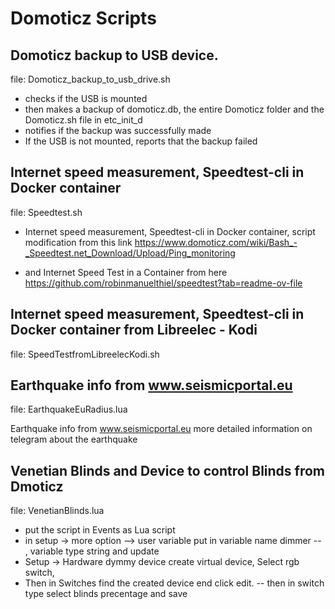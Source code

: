 # Domoticz Scripts



## Domoticz backup to USB device. 

file: Domoticz_backup_to_usb_drive.sh

* checks if the USB is mounted
* then makes a backup of domoticz.db, the entire Domoticz folder and the Domoticz.sh file in etc_init_d
* notifies if the backup was successfully made
* If the USB is not mounted, reports that the backup failed


## Internet speed measurement, Speedtest-cli in Docker container

file: Speedtest.sh

* Internet speed measurement, Speedtest-cli in Docker container, script modification from this link
https://www.domoticz.com/wiki/Bash_-_Speedtest.net_Download/Upload/Ping_monitoring

* and Internet Speed Test in a Container from here
https://github.com/robinmanuelthiel/speedtest?tab=readme-ov-file

## Internet speed measurement, Speedtest-cli in Docker container from Libreelec - Kodi
file: SpeedTestfromLibreelecKodi.sh

## Earthquake info from www.seismicportal.eu

file: EarthquakeEuRadius.lua

Earthquake info from www.seismicportal.eu
more detailed information on telegram about the earthquake

## Venetian Blinds  and Device to control  Blinds from Dmoticz

file: VenetianBlinds.lua

* put the script in Events as Lua script
* in setup -> more option --> user variable put in variable name dimmer -- , variable type string and update
* Setup -> Hardware  dymmy device 
create virtual device,  Select rgb switch,  
* Then in Switches find the created device end click edit. -- then in switch type select blinds precentage and save
